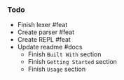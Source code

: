 ### Todo
- Finish lexer #feat
- Create parser #feat
- Create REPL #feat
- Update readme #docs
  - Finish `Built With` section
  - Finish `Getting Started` section
  - Finish `Usage` section
